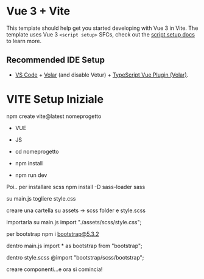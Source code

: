 # Vue 3 + Vite

This template should help get you started developing with Vue 3 in Vite. The template uses Vue 3 `<script setup>` SFCs, check out the [script setup docs](https://v3.vuejs.org/api/sfc-script-setup.html#sfc-script-setup) to learn more.

## Recommended IDE Setup

- [VS Code](https://code.visualstudio.com/) + [Volar](https://marketplace.visualstudio.com/items?itemName=Vue.volar) (and disable Vetur) + [TypeScript Vue Plugin (Volar)](https://marketplace.visualstudio.com/items?itemName=Vue.vscode-typescript-vue-plugin).

# VITE Setup Iniziale

npm create vite@latest nomeprogetto

- VUE
- JS

- cd nomeprogetto
- npm install
- npm run dev

Poi.. per installare scss
npm install -D sass-loader sass

su main.js togliere style.css

creare una cartella su assets -> scss folder e style.scss

importarla su main.js
import "./assets/scss/style.css";

per bootstrap
npm i bootstrap@5.3.2

dentro main.js
import \* as bootstrap from "bootstrap";

dentro style.scss
@import "bootstrap/scss/bootstrap";

creare componenti...e ora si comincia!
